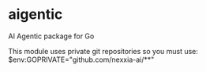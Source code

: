 # aigentic
AI Agentic package for Go


This module uses private git repositories so you must use:
$env:GOPRIVATE="github.com/nexxia-ai/**"
